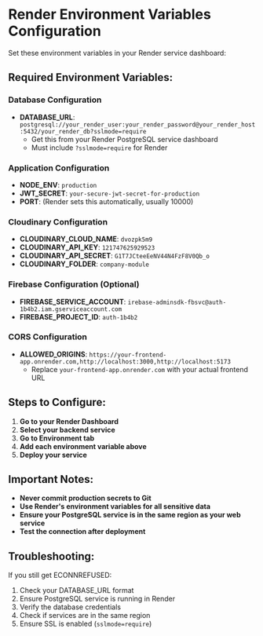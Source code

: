# Render Environment Variables Configuration

Set these environment variables in your Render service dashboard:

## Required Environment Variables:

### Database Configuration
- **DATABASE_URL**: `postgresql://your_render_user:your_render_password@your_render_host:5432/your_render_db?sslmode=require`
  - Get this from your Render PostgreSQL service dashboard
  - Must include `?sslmode=require` for Render

### Application Configuration
- **NODE_ENV**: `production`
- **JWT_SECRET**: `your-secure-jwt-secret-for-production`
- **PORT**: (Render sets this automatically, usually 10000)

### Cloudinary Configuration
- **CLOUDINARY_CLOUD_NAME**: `dvozpk5m9`
- **CLOUDINARY_API_KEY**: `121747625929523`
- **CLOUDINARY_API_SECRET**: `G1T7JCteeEeNV44N4FzF8V0Qb_o`
- **CLOUDINARY_FOLDER**: `company-module`

### Firebase Configuration (Optional)
- **FIREBASE_SERVICE_ACCOUNT**: `irebase-adminsdk-fbsvc@auth-1b4b2.iam.gserviceaccount.com`
- **FIREBASE_PROJECT_ID**: `auth-1b4b2`

### CORS Configuration
- **ALLOWED_ORIGINS**: `https://your-frontend-app.onrender.com,http://localhost:3000,http://localhost:5173`
  - Replace `your-frontend-app.onrender.com` with your actual frontend URL

## Steps to Configure:

1. **Go to your Render Dashboard**
2. **Select your backend service**
3. **Go to Environment tab**
4. **Add each environment variable above**
5. **Deploy your service**

## Important Notes:

- **Never commit production secrets to Git**
- **Use Render's environment variables for all sensitive data**
- **Ensure your PostgreSQL service is in the same region as your web service**
- **Test the connection after deployment**

## Troubleshooting:

If you still get ECONNREFUSED:
1. Check your DATABASE_URL format
2. Ensure PostgreSQL service is running in Render
3. Verify the database credentials
4. Check if services are in the same region
5. Ensure SSL is enabled (`sslmode=require`)